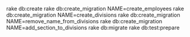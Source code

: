 
rake db:create
rake db:create_migration NAME=create_employees
rake db:create_migration NAME=create_divisions
rake db:create_migration NAME=remove_name_from_divisions
rake db:create_migration NAME=add_section_to_divisions
rake db:migrate
rake db:test:prepare
